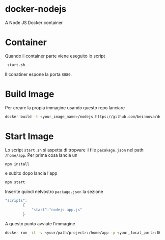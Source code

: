 docker-nodejs
=============

A Node JS Docker container

# Container # 

Quando il container parte viene eseguito lo script

```bash
 start.sh
 ```
Il conatiner espone la porta `8080`.

# Build Image #

Per creare  la propia immagine usando questo repo lanciare

```bash
docker build -t <your_image_name>/nodejs https://github.com/beinnova/docker-nodejs.git
```

# Start Image #

Lo script `start.sh` si aspetta di tropvare il file `pacakage.json` nel path `/home/app`.
Per prima cosa lancia un 

```bash
npm install

```

e subito dopo lancia l'app

```bash
npm start

```
Inserite quindi nelvostro `package.json` la sezione 

```javascript
"scripts":
		{
			"start":"nodejs app.js"
		}
```

A questo punto avviate l'immagine

```bash
docker run -it -v <your/path/project>:/home/app -p <your_local_port>:8080 <your_name>/nodejs

```
